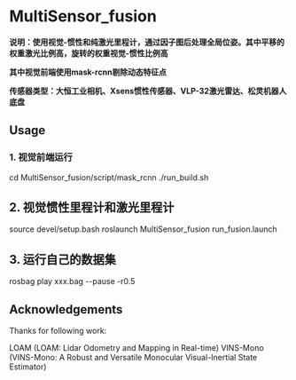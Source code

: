 # MultiSensor_fusion

**说明：使用视觉-惯性和纯激光里程计，通过因子图后处理全局位姿。其中平移的权重激光比例高，旋转的权重视觉-惯性比例高**

**其中视觉前端使用mask-rcnn剔除动态特征点**

**传感器类型：大恒工业相机、Xsens惯性传感器、VLP-32激光雷达、松灵机器人底盘**

## Usage
### 1. 视觉前端运行
cd MultiSensor_fusion/script/mask_rcnn
./run_build.sh

## 2. 视觉惯性里程计和激光里程计
source devel/setup.bash
roslaunch MultiSensor_fusion run_fusion.launch

## 3. 运行自己的数据集
rosbag play xxx.bag --pause -r0.5


## Acknowledgements
Thanks for following work:

LOAM (LOAM: Lidar Odometry and Mapping in Real-time)
VINS-Mono (VINS-Mono: A Robust and Versatile Monocular Visual-Inertial State Estimator)
